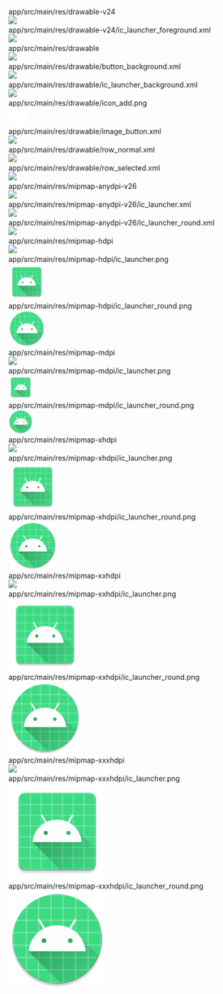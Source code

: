 app/src/main/res/drawable-v24  
<img src="https://github.com/azuredragon3000/process_reportApp/blob/master/app/src/main/res/drawable-v24" />   
app/src/main/res/drawable-v24/ic_launcher_foreground.xml  
<img src="https://github.com/azuredragon3000/process_reportApp/blob/master/app/src/main/res/drawable-v24/ic_launcher_foreground.xml" />   
app/src/main/res/drawable  
<img src="https://github.com/azuredragon3000/process_reportApp/blob/master/app/src/main/res/drawable" />   
app/src/main/res/drawable/button_background.xml  
<img src="https://github.com/azuredragon3000/process_reportApp/blob/master/app/src/main/res/drawable/button_background.xml" />   
app/src/main/res/drawable/ic_launcher_background.xml  
<img src="https://github.com/azuredragon3000/process_reportApp/blob/master/app/src/main/res/drawable/ic_launcher_background.xml" />   
app/src/main/res/drawable/icon_add.png  
<img src="https://github.com/azuredragon3000/process_reportApp/blob/master/app/src/main/res/drawable/icon_add.png" />   
app/src/main/res/drawable/image_button.xml  
<img src="https://github.com/azuredragon3000/process_reportApp/blob/master/app/src/main/res/drawable/image_button.xml" />   
app/src/main/res/drawable/row_normal.xml  
<img src="https://github.com/azuredragon3000/process_reportApp/blob/master/app/src/main/res/drawable/row_normal.xml" />   
app/src/main/res/drawable/row_selected.xml  
<img src="https://github.com/azuredragon3000/process_reportApp/blob/master/app/src/main/res/drawable/row_selected.xml" />   
app/src/main/res/mipmap-anydpi-v26  
<img src="https://github.com/azuredragon3000/process_reportApp/blob/master/app/src/main/res/mipmap-anydpi-v26" />   
app/src/main/res/mipmap-anydpi-v26/ic_launcher.xml  
<img src="https://github.com/azuredragon3000/process_reportApp/blob/master/app/src/main/res/mipmap-anydpi-v26/ic_launcher.xml" />   
app/src/main/res/mipmap-anydpi-v26/ic_launcher_round.xml  
<img src="https://github.com/azuredragon3000/process_reportApp/blob/master/app/src/main/res/mipmap-anydpi-v26/ic_launcher_round.xml" />   
app/src/main/res/mipmap-hdpi  
<img src="https://github.com/azuredragon3000/process_reportApp/blob/master/app/src/main/res/mipmap-hdpi" />   
app/src/main/res/mipmap-hdpi/ic_launcher.png  
<img src="https://github.com/azuredragon3000/process_reportApp/blob/master/app/src/main/res/mipmap-hdpi/ic_launcher.png" />   
app/src/main/res/mipmap-hdpi/ic_launcher_round.png  
<img src="https://github.com/azuredragon3000/process_reportApp/blob/master/app/src/main/res/mipmap-hdpi/ic_launcher_round.png" />   
app/src/main/res/mipmap-mdpi  
<img src="https://github.com/azuredragon3000/process_reportApp/blob/master/app/src/main/res/mipmap-mdpi" />   
app/src/main/res/mipmap-mdpi/ic_launcher.png  
<img src="https://github.com/azuredragon3000/process_reportApp/blob/master/app/src/main/res/mipmap-mdpi/ic_launcher.png" />   
app/src/main/res/mipmap-mdpi/ic_launcher_round.png  
<img src="https://github.com/azuredragon3000/process_reportApp/blob/master/app/src/main/res/mipmap-mdpi/ic_launcher_round.png" />   
app/src/main/res/mipmap-xhdpi  
<img src="https://github.com/azuredragon3000/process_reportApp/blob/master/app/src/main/res/mipmap-xhdpi" />   
app/src/main/res/mipmap-xhdpi/ic_launcher.png  
<img src="https://github.com/azuredragon3000/process_reportApp/blob/master/app/src/main/res/mipmap-xhdpi/ic_launcher.png" />   
app/src/main/res/mipmap-xhdpi/ic_launcher_round.png  
<img src="https://github.com/azuredragon3000/process_reportApp/blob/master/app/src/main/res/mipmap-xhdpi/ic_launcher_round.png" />   
app/src/main/res/mipmap-xxhdpi  
<img src="https://github.com/azuredragon3000/process_reportApp/blob/master/app/src/main/res/mipmap-xxhdpi" />   
app/src/main/res/mipmap-xxhdpi/ic_launcher.png  
<img src="https://github.com/azuredragon3000/process_reportApp/blob/master/app/src/main/res/mipmap-xxhdpi/ic_launcher.png" />   
app/src/main/res/mipmap-xxhdpi/ic_launcher_round.png  
<img src="https://github.com/azuredragon3000/process_reportApp/blob/master/app/src/main/res/mipmap-xxhdpi/ic_launcher_round.png" />   
app/src/main/res/mipmap-xxxhdpi  
<img src="https://github.com/azuredragon3000/process_reportApp/blob/master/app/src/main/res/mipmap-xxxhdpi" />   
app/src/main/res/mipmap-xxxhdpi/ic_launcher.png  
<img src="https://github.com/azuredragon3000/process_reportApp/blob/master/app/src/main/res/mipmap-xxxhdpi/ic_launcher.png" />   
app/src/main/res/mipmap-xxxhdpi/ic_launcher_round.png  
<img src="https://github.com/azuredragon3000/process_reportApp/blob/master/app/src/main/res/mipmap-xxxhdpi/ic_launcher_round.png" />   
